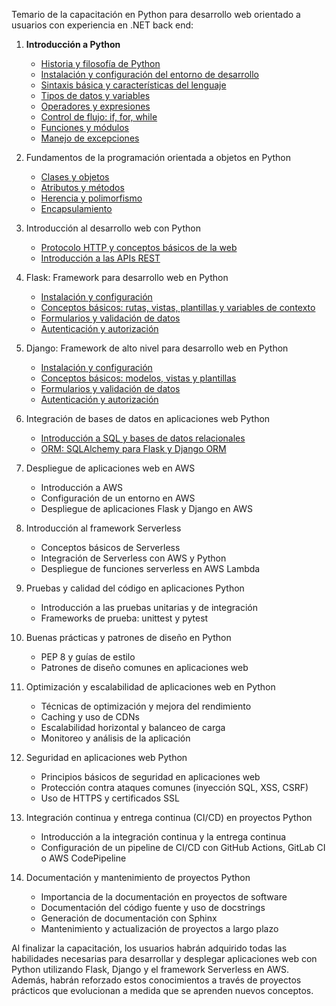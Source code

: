 Temario de la capacitación en Python para desarrollo web orientado a usuarios con experiencia en .NET back end:

1. **Introducción a Python**
   - [Historia y filosofía de Python](https://github.com/lucasasecas/capacitacion_python/blob/main/Cap%C3%ADtulo%201%20-%20Introduccion%20a%20Python/1.1%20Historia%20y%20filosofia%20de%20python.md)
   - [Instalación y configuración del entorno de desarrollo](https://github.com/lucasasecas/capacitacion_python/blob/main/Cap%C3%ADtulo%201%20-%20Introduccion%20a%20Python/1.2%20Instalaci%C3%B3n%20y%20configuraci%C3%B3n%20del%20entorno%20de%20desarrollo.md)
   - [Sintaxis básica y características del lenguaje](https://github.com/lucasasecas/capacitacion_python/blob/main/Cap%C3%ADtulo%201%20-%20Introduccion%20a%20Python/1.3%20Sintaxis%20b%C3%A1sica%20y%20caracter%C3%ADsticas%20del%20lenguaje.md)
   - [Tipos de datos y variables](https://github.com/lucasasecas/capacitacion_python/blob/main/Cap%C3%ADtulo%201%20-%20Introduccion%20a%20Python/1.4%20Tipos%20de%20datos%20y%20variables.md)
   - [Operadores y expresiones](https://github.com/lucasasecas/capacitacion_python/blob/main/Cap%C3%ADtulo%201%20-%20Introduccion%20a%20Python/1.5%20Operadores%20y%20expresiones.md)
   - [Control de flujo: if, for, while](https://github.com/lucasasecas/capacitacion_python/blob/main/Cap%C3%ADtulo%201%20-%20Introduccion%20a%20Python/1.6%20Control%20de%20flujo.md)
   - [Funciones y módulos](https://github.com/lucasasecas/capacitacion_python/blob/main/Cap%C3%ADtulo%201%20-%20Introduccion%20a%20Python/1.7%20Funciones.md)
   - [Manejo de excepciones](https://github.com/lucasasecas/capacitacion_python/blob/main/Cap%C3%ADtulo%201%20-%20Introduccion%20a%20Python/1.8%20Manejo%20de%20excepciones.md)

2. Fundamentos de la programación orientada a objetos en Python
   - [Clases y objetos](https://github.com/lucasasecas/capacitacion_python/blob/main/Cap%C3%ADtulo%202%20-%20Fundamentos%20de%20la%20programaci%C3%B3n%20orientada%20a%20objetos%20en%20Python/2.1.%20Clases%20y%20objetos.md)
   - [Atributos y métodos](https://github.com/lucasasecas/capacitacion_python/blob/main/Cap%C3%ADtulo%202%20-%20Fundamentos%20de%20la%20programaci%C3%B3n%20orientada%20a%20objetos%20en%20Python/2.2.%20Atributos%20y%20m%C3%A9todos.md)
   - [Herencia y polimorfismo](https://github.com/lucasasecas/capacitacion_python/blob/main/Cap%C3%ADtulo%202%20-%20Fundamentos%20de%20la%20programaci%C3%B3n%20orientada%20a%20objetos%20en%20Python/2.3.%20Herencia%20y%20polimorfismo.md)
   - [Encapsulamiento](https://github.com/lucasasecas/capacitacion_python/blob/main/Cap%C3%ADtulo%202%20-%20Fundamentos%20de%20la%20programaci%C3%B3n%20orientada%20a%20objetos%20en%20Python/2.4.%20Encapsulamiento.md)

3. Introducción al desarrollo web con Python
   - [Protocolo HTTP y conceptos básicos de la web](https://github.com/lucasasecas/capacitacion_python/blob/main/Cap%C3%ADtulo%203%20-%20Introducci%C3%B3n%20al%20desarrollo%20web%20con%20Python/3.1%20Protocolo%20HTTP%20y%20conceptos%20b%C3%A1sicos%20de%20la%20web.md)
   - [Introducción a las APIs REST](https://github.com/lucasasecas/capacitacion_python/blob/main/Cap%C3%ADtulo%203%20-%20Introducci%C3%B3n%20al%20desarrollo%20web%20con%20Python/3.2%20Introducci%C3%B3n%20a%20las%20APIs%20REST.md)

4. Flask: Framework para desarrollo web en Python
   - [Instalación y configuración](https://github.com/lucasasecas/capacitacion_python/blob/main/Cap%C3%ADtulo%204%20-%20Flask%20Framework%20para%20desarrollo%20web%20en%20Python/4.1%20Instalaci%C3%B3n%20y%20configuraci%C3%B3n.md)
   - [Conceptos básicos: rutas, vistas, plantillas y variables de contexto](https://github.com/lucasasecas/capacitacion_python/blob/main/Cap%C3%ADtulo%204%20-%20Flask%20Framework%20para%20desarrollo%20web%20en%20Python/4.2%20Conceptos%20b%C3%A1sicos%20-%20rutas%2C%20vistas%2C%20plantillas%20y%20variables%20de%20contexto.md)
   - [Formularios y validación de datos](https://github.com/lucasasecas/capacitacion_python/blob/main/Cap%C3%ADtulo%204%20-%20Flask%20Framework%20para%20desarrollo%20web%20en%20Python/4.3%20Formularios%20y%20validaci%C3%B3n%20de%20datos.md)
   - [Autenticación y autorización](https://github.com/lucasasecas/capacitacion_python/blob/main/Cap%C3%ADtulo%204%20-%20Flask%20Framework%20para%20desarrollo%20web%20en%20Python/4.4%20Autenticaci%C3%B3n%20y%20autorizaci%C3%B3n.md)

5. Django: Framework de alto nivel para desarrollo web en Python
   - [Instalación y configuración](https://github.com/lucasasecas/capacitacion_python/blob/main/Cap%C3%ADtulo%205%20Django%20-%20Framework%20de%20alto%20nivel%20para%20desarrollo%20web%20en%20Python/5.1%20Instalaci%C3%B3n%20y%20configuraci%C3%B3n.md)
   - [Conceptos básicos: modelos, vistas y plantillas](https://github.com/lucasasecas/capacitacion_python/blob/main/Cap%C3%ADtulo%205%20Django%20-%20Framework%20de%20alto%20nivel%20para%20desarrollo%20web%20en%20Python/5.2%20Conceptos%20b%C3%A1sicos%20-%20modelos%2C%20vistas%20y%20plantillas.md)
   - [Formularios y validación de datos](https://github.com/lucasasecas/capacitacion_python/blob/main/Cap%C3%ADtulo%205%20Django%20-%20Framework%20de%20alto%20nivel%20para%20desarrollo%20web%20en%20Python/5.3%20Formularios%20y%20validaci%C3%B3n%20de%20datos.md)
   - [Autenticación y autorización](https://github.com/lucasasecas/capacitacion_python/blob/main/Cap%C3%ADtulo%205%20Django%20-%20Framework%20de%20alto%20nivel%20para%20desarrollo%20web%20en%20Python/5.4%20Autenticaci%C3%B3n%20y%20autorizaci%C3%B3n.md)

6. Integración de bases de datos en aplicaciones web Python
   - [Introducción a SQL y bases de datos relacionales](https://github.com/lucasasecas/capacitacion_python/blob/main/Cap%C3%ADtulo%206%20-%20Integraci%C3%B3n%20de%20bases%20de%20datos%20en%20aplicaciones%20web%20Python/6.1%20Introducci%C3%B3n%20a%20SQL%20y%20bases%20de%20datos%20relacionales.md)
   - [ORM: SQLAlchemy para Flask y Django ORM](https://github.com/lucasasecas/capacitacion_python/blob/main/Cap%C3%ADtulo%206%20-%20Integraci%C3%B3n%20de%20bases%20de%20datos%20en%20aplicaciones%20web%20Python/6.2%20ORM%20-%20SQLAlchemy%20para%20Flask%20y%20Django%20ORM.md)

7. Despliegue de aplicaciones web en AWS
   - Introducción a AWS
   - Configuración de un entorno en AWS
   - Despliegue de aplicaciones Flask y Django en AWS

8. Introducción al framework Serverless
   - Conceptos básicos de Serverless
   - Integración de Serverless con AWS y Python
   - Despliegue de funciones serverless en AWS Lambda

9. Pruebas y calidad del código en aplicaciones Python
   - Introducción a las pruebas unitarias y de integración
   - Frameworks de prueba: unittest y pytest

10. Buenas prácticas y patrones de diseño en Python
    - PEP 8 y guías de estilo
    - Patrones de diseño comunes en aplicaciones web

11. Optimización y escalabilidad de aplicaciones web en Python
    - Técnicas de optimización y mejora del rendimiento
    - Caching y uso de CDNs
    - Escalabilidad horizontal y balanceo de carga
    - Monitoreo y análisis de la aplicación

12. Seguridad en aplicaciones web Python
    - Principios básicos de seguridad en aplicaciones web
    - Protección contra ataques comunes (inyección SQL, XSS, CSRF)
    - Uso de HTTPS y certificados SSL

13. Integración continua y entrega continua (CI/CD) en proyectos Python
    - Introducción a la integración continua y la entrega continua
    - Configuración de un pipeline de CI/CD con GitHub Actions, GitLab CI o AWS CodePipeline

14. Documentación y mantenimiento de proyectos Python
    - Importancia de la documentación en proyectos de software
    - Documentación del código fuente y uso de docstrings
    - Generación de documentación con Sphinx
    - Mantenimiento y actualización de proyectos a largo plazo

Al finalizar la capacitación, los usuarios habrán adquirido todas las habilidades necesarias para desarrollar y desplegar aplicaciones web con Python utilizando Flask, Django y el framework Serverless en AWS. Además, habrán reforzado estos conocimientos a través de proyectos prácticos que evolucionan a medida que se aprenden nuevos conceptos.